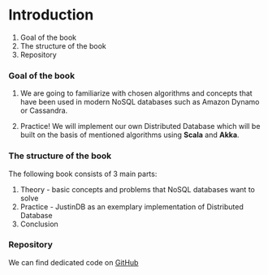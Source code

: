 # Introduction

1. Goal of the book
2. The structure of the book
3. Repository

### Goal of the book

1. We are going to familiarize with chosen algorithms and concepts that have been used in modern NoSQL databases such as Amazon Dynamo or Cassandra. 

2. Practice! We will implement our own Distributed Database which will be built on the basis of mentioned algorithms using **Scala** and **Akka**.

### The structure of the book

The following book consists of 3 main parts:

1. Theory - basic concepts and problems that NoSQL databases want to solve
2. Practice - JustinDB as an exemplary implementation of Distributed Database
3. Conclusion


### Repository

We can find dedicated code on
[GitHub](https://github.com/speedcom/JustinDB)

